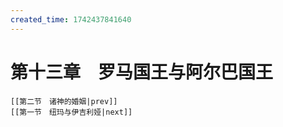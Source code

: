 ```yaml
---
created_time: 1742437841640
---
```

# 第十三章　罗马国王与阿尔巴国王

```booknav
[[第二节　诸神的婚姻|prev]]
[[第一节　纽玛与伊吉利娅|next]]
```